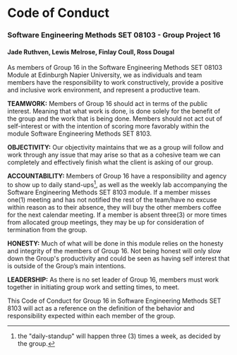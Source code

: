 # Code of Conduct
### Software Engineering Methods SET 08103 - Group Project 16
#### Jade Ruthven, Lewis Melrose, Finlay Coull, Ross Dougal

  As members of Group 16 in the Software Engineering Methods SET 08103 Module at Edinburgh Napier University, we as individuals and team members have the responsibility to work constructively, provide a positive and inclusive work environment, and represent a productive team.

**TEAMWORK:** Members of Group 16 should act in terms of the public interest. Meaning that what work is done, is done solely for the benefit of the group and the work that is being done. Members should not act out of self-interest or with the intention of scoring more favorably within the module Software Engineering Methods SET 8103.

**OBJECTIVITY:** Our objectivity maintains that we as a group will follow and work through any issue that may arise so that as a cohesive team we can completely and effectively finish what the client is asking of our group.

**ACCOUNTABILITY:** Members of Group 16 have a responsibility and agency to show up to daily stand-ups[^1], as well as the weekly lab accompanying the Software Engineering Methods SET 8103 module. If a member misses one(1) meeting and has not notified the rest of the team/have no excuse within reason as to their absence, they will buy the other members coffee for the next calendar meeting. If a member is absent three(3) or more times from allocated group meetings, they may be up for consideration of termination from the group.

**HONESTY:** Much of what will be done in this module relies on the honesty and integrity of the members of Group 16. Not being honest will only slow down the Group's productivity and could be seen as having self interest that is outside of the Group’s main intentions.

**LEADERSHIP:** As there is no set leader of Group 16, members must work together in initiating group work and setting times, to meet. 

  This Code of Conduct for Group 16 in Software Engineering Methods SET 8103 will act as a reference on the definition of the behavior and responsibility expected within each member of the group.
[^1]: the "daily-standup" will happen three (3) times a week, as decided by the group.
